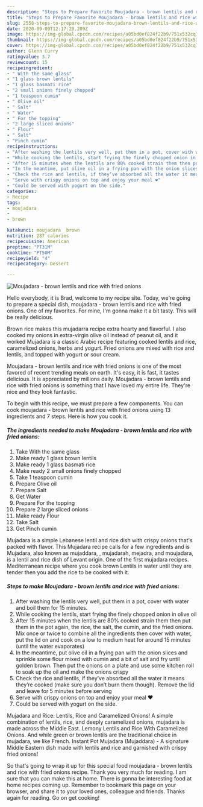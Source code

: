 ```yaml
---
description: "Steps to Prepare Favorite Moujadara - brown lentils and rice with fried onions"
title: "Steps to Prepare Favorite Moujadara - brown lentils and rice with fried onions"
slug: 2558-steps-to-prepare-favorite-moujadara-brown-lentils-and-rice-with-fried-onions
date: 2020-09-09T12:17:20.209Z
image: https://img-global.cpcdn.com/recipes/a05bd0ef824f22b9/751x532cq70/moujadara-brown-lentils-and-rice-with-fried-onions-recipe-main-photo.jpg
thumbnail: https://img-global.cpcdn.com/recipes/a05bd0ef824f22b9/751x532cq70/moujadara-brown-lentils-and-rice-with-fried-onions-recipe-main-photo.jpg
cover: https://img-global.cpcdn.com/recipes/a05bd0ef824f22b9/751x532cq70/moujadara-brown-lentils-and-rice-with-fried-onions-recipe-main-photo.jpg
author: Glenn Curry
ratingvalue: 3.7
reviewcount: 15
recipeingredient:
- " With the same glass"
- "1 glass brown lentils"
- "1 glass basmati rice"
- "2 small onions finely chopped"
- "1 teaspoon cumin"
- " Olive oil"
- " Salt"
- " Water"
- " For the topping"
- "2 large sliced onions"
- " Flour"
- " Salt"
- "Pinch cumin"
recipeinstructions:
- "After washing the lentils very well, put them in a pot, cover with water and boil them for 15 minutes."
- "While cooking the lentils, start frying the finely chopped onion in olive oil"
- "After 15 minutes when the lentils are 80% cooked strain them then put them in the pot again, the rice, the salt, the cumin, and the fried onions. Mix once or twice to combine all the ingredients then cover with water, put the lid on and cook on a low to medium heat for around 15 minutes (until the water evaporates)"
- "In the meantime, put olive oil in a frying pan with the onion slices and sprinkle some flour mixed with cumin and a bit of salt and fry until golden brown. Then put the onions on a plate and use some kitchen roll to soak up the oil and make the onions crispy"
- "Check the rice and lentils, if they’ve absorbed all the water it means they’re cooked (make sure you don’t burn them though). Remove the lid and leave for 5 minutes before serving"
- "Serve with crispy onions on top and enjoy your meal ❤️"
- "Could be served with yogurt on the side."
categories:
- Recipe
tags:
- moujadara
- 
- brown

katakunci: moujadara  brown 
nutrition: 287 calories
recipecuisine: American
preptime: "PT31M"
cooktime: "PT50M"
recipeyield: "4"
recipecategory: Dessert

---
```



![Moujadara - brown lentils and rice with fried onions](https://img-global.cpcdn.com/recipes/a05bd0ef824f22b9/751x532cq70/moujadara-brown-lentils-and-rice-with-fried-onions-recipe-main-photo.jpg)

Hello everybody, it is Brad, welcome to my recipe site. Today, we're going to prepare a special dish, moujadara - brown lentils and rice with fried onions. One of my favorites. For mine, I'm gonna make it a bit tasty. This will be really delicious.

Brown rice makes this mujadarra recipe extra hearty and flavorful. I also cooked my onions in extra-virgin olive oil instead of peanut oil, and it worked Mujadara is a classic Arabic recipe featuring cooked lentils and rice, caramelized onions, herbs and yogurt. Fried onions are mixed with rice and lentils, and topped with yogurt or sour cream.

Moujadara - brown lentils and rice with fried onions is one of the most favored of recent trending meals on earth. It's easy, it is fast, it tastes delicious. It is appreciated by millions daily. Moujadara - brown lentils and rice with fried onions is something that I have loved my entire life. They're nice and they look fantastic.


To begin with this recipe, we must prepare a few components. You can cook moujadara - brown lentils and rice with fried onions using 13 ingredients and 7 steps. Here is how you cook it.

<!--inarticleads1-->

##### The ingredients needed to make Moujadara - brown lentils and rice with fried onions:

1. Take  With the same glass
1. Make ready 1 glass brown lentils
1. Make ready 1 glass basmati rice
1. Make ready 2 small onions finely chopped
1. Take 1 teaspoon cumin
1. Prepare  Olive oil
1. Prepare  Salt
1. Get  Water
1. Prepare  For the topping
1. Prepare 2 large sliced onions
1. Make ready  Flour
1. Take  Salt
1. Get Pinch cumin


Mujadara is a simple Lebanese lentil and rice dish with crispy onions that&#39;s packed with flavor. This Mujadara recipe calls for a few ingredients and is Mujadara, also known as mujaddara, , mujadarah, mejadra, and moujadara, is a lentil and rice dish of Levant origin. One of the first mujadara recipes. Mediterranean recipe where you cook brown Lentils in water until they are tender then you add the rice to be cooked with it. 

<!--inarticleads2-->

##### Steps to make Moujadara - brown lentils and rice with fried onions:

1. After washing the lentils very well, put them in a pot, cover with water and boil them for 15 minutes.
1. While cooking the lentils, start frying the finely chopped onion in olive oil
1. After 15 minutes when the lentils are 80% cooked strain them then put them in the pot again, the rice, the salt, the cumin, and the fried onions. Mix once or twice to combine all the ingredients then cover with water, put the lid on and cook on a low to medium heat for around 15 minutes (until the water evaporates)
1. In the meantime, put olive oil in a frying pan with the onion slices and sprinkle some flour mixed with cumin and a bit of salt and fry until golden brown. Then put the onions on a plate and use some kitchen roll to soak up the oil and make the onions crispy
1. Check the rice and lentils, if they’ve absorbed all the water it means they’re cooked (make sure you don’t burn them though). Remove the lid and leave for 5 minutes before serving
1. Serve with crispy onions on top and enjoy your meal ❤️
1. Could be served with yogurt on the side.


Mujadara and Rice: Lentils, Rice and Caramelized Onions! A simple combination of lentils, rice, and deeply caramelized onions, mujadara is made across the Middle East. Lemony Lentils and Rice With Caramelized Onions. And while green or brown lentils are the traditional choice in mujadara, we like French. Instant Pot Mujadara (Mujaddara) - A signature Middle Eastern dish made with lentils and rice and garnished with crispy fried onions! 

So that's going to wrap it up for this special food moujadara - brown lentils and rice with fried onions recipe. Thank you very much for reading. I am sure that you can make this at home. There is gonna be interesting food at home recipes coming up. Remember to bookmark this page on your browser, and share it to your loved ones, colleague and friends. Thanks again for reading. Go on get cooking!
